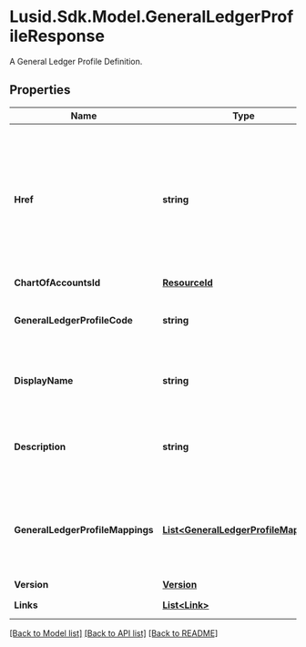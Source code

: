 # Lusid.Sdk.Model.GeneralLedgerProfileResponse
A General Ledger Profile Definition.

## Properties

Name | Type | Description | Notes
------------ | ------------- | ------------- | -------------
**Href** | **string** | The specific Uniform Resource Identifier (URI) for this resource at the requested effective and asAt datetime. | [optional] 
**ChartOfAccountsId** | [**ResourceId**](ResourceId.md) |  | 
**GeneralLedgerProfileCode** | **string** | The unique code for the General Ledger Profile | 
**DisplayName** | **string** | The name of the General Ledger Profile | 
**Description** | **string** | A description for the General Ledger Profile | [optional] 
**GeneralLedgerProfileMappings** | [**List&lt;GeneralLedgerProfileMapping&gt;**](GeneralLedgerProfileMapping.md) | Rules for mapping Account or property values to aggregation pattern definitions | 
**Version** | [**Version**](Version.md) |  | [optional] 
**Links** | [**List&lt;Link&gt;**](Link.md) | Collection of links. | [optional] 

[[Back to Model list]](../README.md#documentation-for-models) [[Back to API list]](../README.md#documentation-for-api-endpoints) [[Back to README]](../README.md)

